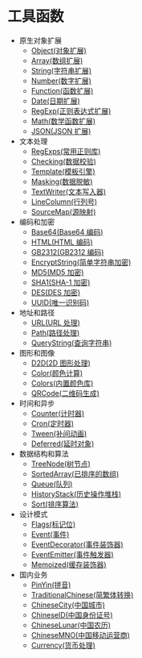 # 工具函数

- 原生对象扩展
  - [Object(对象扩展)](object/)
  - [Array(数组扩展)](array/)
  - [String(字符串扩展)](string/)
  - [Number(数字扩展)](number/)
  - [Function(函数扩展)](function/)
  - [Date(日期扩展)](date/)
  - [RegExp(正则表达式扩展)](regexp/)
  - [Math(数学函数扩展)](math/)
  - [JSON(JSON 扩展)](json/)
- 文本处理
  - [RegExps(常用正则库)](regexps/)
  - [Checking(数据校验)](checking/)
  - [Template(模板引擎)](template/)
  - [Masking(数据脱敏)](masking/)
  - [TextWriter(文本写入器)](textWriter/)
  - [LineColumn(行列号)](lineColumn/)
  - [SourceMap(源映射)](sourceMap/)
- 编码和加密
  - [Base64(Base64 编码)](base64/)
  - [HTML(HTML 编码)](html/)
  - [GB2312(GB2312 编码)](gb2312/)
  - [EncryptString(简单字符串加密)](encryptString/)
  - [MD5(MD5 加密)](md5/)
  - [SHA1(SHA-1 加密)](sha1/)
  - [DES(DES 加密)](des/)
  - [UUID(唯一识别码)](uuid/)
- 地址和路径
  - [URL(URL 处理)](url/)
  - [Path(路径处理)](path/)
  - [QueryString(查询字符串)](queryString/)
- 图形和图像
  - [D2D(2D 图形处理)](d2d/)
  - [Color(颜色计算)](color/)
  - [Colors(内置颜色库)](colors/)
  - [QRCode(二维码生成)](qrCode/)
- 时间和异步
  - [Counter(计时器)](counter/)
  - [Cron(定时器)](cron/)
  - [Tween(补间动画)](tween/)
  - [Deferred(延时对象)](deferred/)
- 数据结构和算法
  - [TreeNode(树节点)](treeNode/)
  - [SortedArray(已排序的数组)](sortedArray/)
  - [Queue(队列)](queue/)
  - [HistoryStack(历史操作堆栈)](historyStack/)
  - [Sort(排序算法)](sort/)
- 设计模式
  - [Flags(标记位)](flags/)
  - [Event(事件)](event/)
  - [EventDecorator(事件装饰器)](eventDecorator/)
  - [EventEmitter(事件触发器)](eventEmitter/)
  - [Memoized(缓存装饰器)](memoized/)
- 国内业务
  - [PinYin(拼音)](pinyin/)
  - [TraditionalChinese(简繁体转换)](traditionalChinese/)
  - [ChineseCity(中国城市)](chineseCity/)
  - [ChineseID(中国身份证号)](chineseID/)
  - [ChineseLunar(中国农历)](chineseLunar/)
  - [ChineseMNO(中国移动运营商)](chineseMNO/)
  - [Currency(货币处理)](currency/)